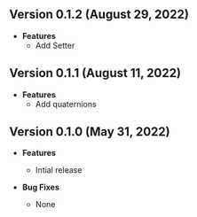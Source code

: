## Version 0.1.2 (August 29, 2022)
- **Features**
  - Add Setter

## Version 0.1.1 (August 11, 2022)
- **Features**
  - Add quaternions

## Version 0.1.0 (May 31, 2022)
- **Features**
  - Intial release

- **Bug Fixes**
  - None
